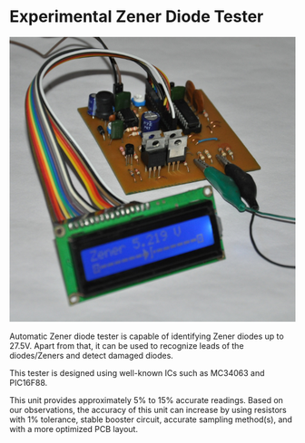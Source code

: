 # Experimental Zener Diode Tester

![Prototype version of Automatic Zener diode tester](https://raw.githubusercontent.com/dilshan/simple-zener-tester/master/resources/zener-tester-prototype1.jpg)

Automatic Zener diode tester is capable of identifying Zener diodes up to 27.5V. Apart from that, it can be used to recognize leads of the diodes/Zeners and detect damaged diodes.

This tester is designed using well-known ICs such as MC34063 and PIC16F88.

This unit provides approximately 5% to 15% accurate readings. Based on our observations, the accuracy of this unit can increase by using resistors with 1% tolerance, stable booster circuit, accurate sampling method(s), and with a more optimized PCB layout.



